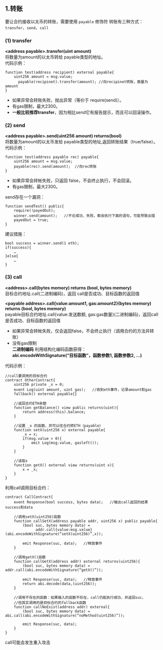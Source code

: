 ## 1.转账
要让合约接收以太币的转账，需要使用 ``payable`` 修饰符
转账有三种方式：``transfer``、``send``、``call``

### (1)	transfer
**\<address payable\>.transfer(uint amount)**  
将数量为amount的以太币转给 payable类型的地址。  
代码示例：  
```solidity
function test(address recipient) external payable{
    uint256 amount = msg.value;
	  payable(recipinet).transfer(amount); //向recipinet转账，数量为amount
}
```
- 如果异常会转账失败，抛出异常（等价于 require(send)）。 
- 有gas限制，最大2300。  
- **一般比较推荐transfer**，因为相比send它有报告提示，而且可以回滚操作。

### (2)	send
**\<address payable\>.send(uint256 amount) returns(bool)**  
将数量为amount的以太币发给 payable类型的地址,返回转账结果（true/false）。  
代码示例：
```solidity
function test(address payable rec) payable{
    uint256 amount = msg.value;
    payable(rec).send(amount);  //向rec转账
}
```
- 如果异常会转帐失败，只返回 false，不会终止执行，不会回滚。
- 有gas限制，最大2300。

send存在一个漏洞：
```solidity
function sendTest() public{
    require(!payedOut);
    winner.send(amount);   //不论成功、失败，都会执行下面的语句，可能导致出错
    payedOut = true;
}
```
建议措施：
```solidity
bool success = winner.send(1 eth); 
if(success){ 
    … 
}else{
    … 
}
```
### (3)	call
**\<address\>.call(bytes memory) returns (bool, bytes memory)**  
目标合约地址.call(二进制编码)，返回 call是否成功、目标函数的返回值   

**\<payable address\>.call{value:amount1, gas:amount2}(bytes memory) returns (bool, bytes memory)**  
payable目标合约地址.call{value:发送数额, gas:gas数量}(二进制编码)，返回call是否成功、目标函数的返回值  
- 如果异常会转帐失败，仅会返回false，不会终止执行（调用合约的方法并转账）  
- 没有gas限制  
**二进制编码** 利用结构化编码函数获得：  
**abi.encodeWithSignature(“目标函数”，函数参数1, 函数参数2, …)**  

代码示例：
```solidity
//call要调用的目标合约
contract OtherContract{
    uint256 private _x = 0;
    event Log(uint amount, uint gas);   //收到eth事件，记录amount和gas
    fallback() external payable{}

    //返回合约ETH余额
    function getBalance() view public returns(uint){
        return address(this).balance;
    }

    //设置 _x 的函数，并可以往合约转ETH（payable）
    function setX(uint256 x) external payable{
        _x = x;
        if(msg.value > 0){
            emit Log(msg.value, gasleft());
        }
    }

    //读取x
    function getX() external view returns(uint x){
        x = _x;
    }
}
```
利用call调用目标合约：
```solidity
contract CallContract{
    event Response(bool success, bytes data);   //输出call返回的结果success和data
      
    //调用setX(uint256)函数
    function callSetX(address payable addr, uint256 x) public payable{
        (bool suc, bytes memory data) =
              addr.call{value:msg.value}(abi.encodeWithSignature(“setX(uint256)”,x));
    
        emit Response(suc, data);   //释放事件
    }

    //调用getX()函数
    function callGetX(address addr) external returns(uint256){
        (bool suc, bytes memory data) = addr.call(abi.encodeWithSignature(“getX()”));

        emit Response(suc, data);   //释放事件
        return abi.decode(data,(uint256));
    }

    //调用不存在的函数：如果输入的函数不存在，call仍能执行成功，并返回suc，
    //但其实调用的是目标合约的fallback函数
    function callNoExist(address addr) external{
        (bool suc, bytes memory data) = abi.call(abi.encodeWithSignature(“noMethod(uint256)”));
     
        emit Response(suc, data); 
    }
}
```
call可能会发生重入攻击
